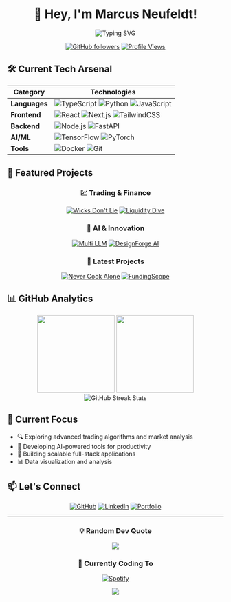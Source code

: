 # <div align="center">👋 Hey, I'm Marcus Neufeldt!</div>

<div align="center">
  <img src="https://readme-typing-svg.demolab.com?font=Fira+Code&pause=1000&color=2C8AF7&center=true&vCenter=true&random=false&width=435&lines=Full+Stack+Developer;AI+%26+Trading+Systems+Engineer;Building+Tools+That+Matter" alt="Typing SVG" />
</div>

<div align="center">
  
[![GitHub followers](https://img.shields.io/github/followers/MarcusNeufeldt?style=social)](https://github.com/MarcusNeufeldt)
[![Profile Views](https://komarev.com/ghpvc/?username=MarcusNeufeldt&color=blue)](https://github.com/MarcusNeufeldt)
  
</div>

## 🛠️ Current Tech Arsenal

<div align="center">
  
| Category | Technologies |
|----------|-------------|
| **Languages** | ![TypeScript](https://img.shields.io/badge/TypeScript-007ACC?style=for-the-badge&logo=typescript&logoColor=white) ![Python](https://img.shields.io/badge/Python-14354C?style=for-the-badge&logo=python&logoColor=white) ![JavaScript](https://img.shields.io/badge/JavaScript-F7DF1E?style=for-the-badge&logo=javascript&logoColor=black) |
| **Frontend** | ![React](https://img.shields.io/badge/React-20232A?style=for-the-badge&logo=react&logoColor=61DAFB) ![Next.js](https://img.shields.io/badge/Next.js-000000?style=for-the-badge&logo=next.js&logoColor=white) ![TailwindCSS](https://img.shields.io/badge/Tailwind_CSS-38B2AC?style=for-the-badge&logo=tailwind-css&logoColor=white) |
| **Backend** | ![Node.js](https://img.shields.io/badge/Node.js-43853D?style=for-the-badge&logo=node.js&logoColor=white) ![FastAPI](https://img.shields.io/badge/FastAPI-009688?style=for-the-badge&logo=fastapi&logoColor=white) |
| **AI/ML** | ![TensorFlow](https://img.shields.io/badge/TensorFlow-FF6F00?style=for-the-badge&logo=tensorflow&logoColor=white) ![PyTorch](https://img.shields.io/badge/PyTorch-EE4C2C?style=for-the-badge&logo=pytorch&logoColor=white) |
| **Tools** | ![Docker](https://img.shields.io/badge/Docker-2496ED?style=for-the-badge&logo=docker&logoColor=white) ![Git](https://img.shields.io/badge/Git-F05032?style=for-the-badge&logo=git&logoColor=white) |

</div>

## 🚀 Featured Projects

<div align="center">
  
### 💹 Trading & Finance
[![Wicks Don't Lie](https://github-readme-stats.vercel.app/api/pin/?username=MarcusNeufeldt&repo=wicks_dont_lie&theme=dark)](https://github.com/MarcusNeufeldt/wicks_dont_lie)
[![Liquidity Dive](https://github-readme-stats.vercel.app/api/pin/?username=MarcusNeufeldt&repo=liquidity_dive&theme=dark)](https://github.com/MarcusNeufeldt/liquidity_dive)

### 🤖 AI & Innovation
[![Multi LLM](https://github-readme-stats.vercel.app/api/pin/?username=MarcusNeufeldt&repo=multi_llm&theme=dark)](https://github.com/MarcusNeufeldt/multi_llm)
[![DesignForge AI](https://github-readme-stats.vercel.app/api/pin/?username=MarcusNeufeldt&repo=designforge-ai&theme=dark)](https://github.com/MarcusNeufeldt/designforge-ai)

### 🌟 Latest Projects
[![Never Cook Alone](https://github-readme-stats.vercel.app/api/pin/?username=MarcusNeufeldt&repo=never_cook_alone&theme=dark)](https://github.com/MarcusNeufeldt/never_cook_alone)
[![FundingScope](https://github-readme-stats.vercel.app/api/pin/?username=MarcusNeufeldt&repo=fundingscope&theme=dark)](https://github.com/MarcusNeufeldt/fundingscope)

</div>

## 📊 GitHub Analytics

<div align="center">
  <img height="180em" src="https://github-readme-stats.vercel.app/api?username=MarcusNeufeldt&show_icons=true&theme=dark&include_all_commits=true&count_private=true"/>
  <img height="180em" src="https://github-readme-stats.vercel.app/api/top-langs/?username=MarcusNeufeldt&layout=compact&langs_count=7&theme=dark"/>
</div>

<div align="center">
  <img src="https://github-readme-streak-stats.herokuapp.com/?user=MarcusNeufeldt&theme=dark" alt="GitHub Streak Stats"/>
</div>

## 🌱 Current Focus

- 🔍 Exploring advanced trading algorithms and market analysis
- 🤖 Developing AI-powered tools for productivity
- 🚀 Building scalable full-stack applications
- 📊 Data visualization and analysis

## 📫 Let's Connect

<div align="center">
  
[![GitHub](https://img.shields.io/badge/GitHub-100000?style=for-the-badge&logo=github&logoColor=white)](https://github.com/MarcusNeufeldt)
[![LinkedIn](https://img.shields.io/badge/LinkedIn-0077B5?style=for-the-badge&logo=linkedin&logoColor=white)](Your-LinkedIn-URL)
[![Portfolio](https://img.shields.io/badge/Portfolio-FF5722?style=for-the-badge&logo=google-chrome&logoColor=white)](Your-Portfolio-URL)

</div>

---

<div align="center">
  
### 💡 Random Dev Quote
![](https://quotes-github-readme.vercel.app/api?type=horizontal&theme=dark)

### 🎵 Currently Coding To
[![Spotify](https://novatorem-spotify-readme.vercel.app/api/spotify)](https://open.spotify.com/user/YOUR-SPOTIFY-USERNAME)

</div>

<div align="center">
  <img src="https://capsule-render.vercel.app/api?type=waving&color=gradient&height=100&section=footer"/>
</div>
